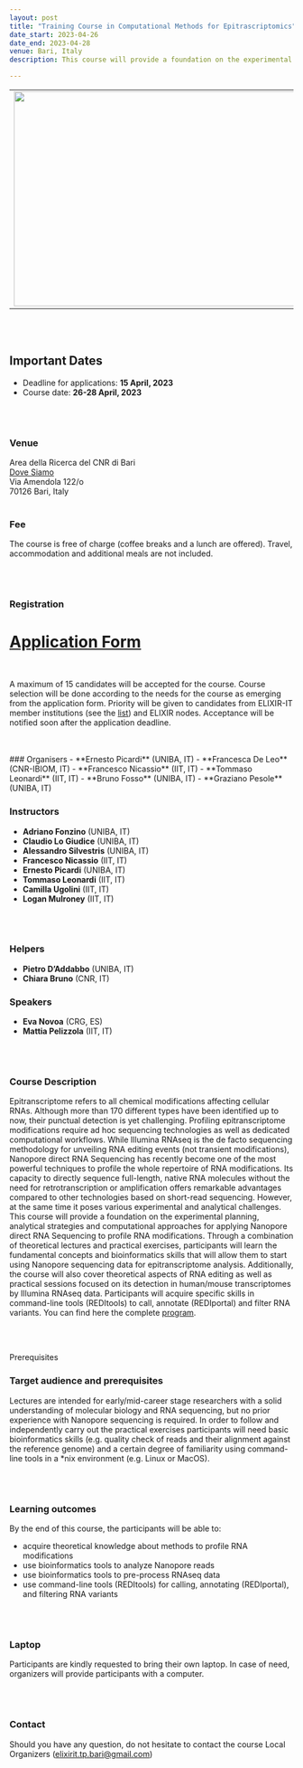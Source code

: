 ```yaml
---
layout: post
title: "Training Course in Computational Methods for Epitrascriptomics"
date_start: 2023-04-26
date_end: 2023-04-28   
venue: Bari, Italy
description: This course will provide a foundation on the experimental planning, analytical strategies and computational approaches for applying Nanopore direct RNA Sequencing to profile RNA modifications. Through a combination of theoretical lectures and practical exercises, participants will learn the fundamental concepts and bioinformatics skills that will allow them to start using Nanopore sequencing data for epitranscriptome analysis.

---
```



<table border="0">
<tr>
	<td>
	<img src="../../../img/Logo_Computational_Methods_Bari.png" height="380" width="800">
	</td>	
</tr>	
</table>


<br>
<br>

## Important Dates 
- Deadline for applications: **15 April, 2023**
- Course date: **26-28 April, 2023** 
<br>
<br>

### Venue
Area della Ricerca del CNR di Bari<br>
[Dove Siamo](https://www.ba.cnr.it/dovesiamo.html)<br>
Via Amendola 122/o<br>
70126 Bari, Italy
<br>
<br>

### Fee
The course is free of charge (coffee breaks and a lunch are offered).
Travel, accommodation and additional meals are not included.

<br>
<br>

### Registration 

# [Application Form](https://forms.gle/N7KAFQCTuqcwRLCW7)
<br>

A maximum of 15 candidates will be accepted for the course. Course selection will be done according to the needs for the course as emerging from the application form. Priority will be given to candidates from ELIXIR-IT member institutions (see the [list](https://elixir-italy.org/about/)) and ELIXIR nodes. 
Acceptance will be notified soon after the application deadline. 
 
<br>
<br>
### Organisers
- **Ernesto Picardi** (UNIBA, IT)
- **Francesca De Leo** (CNR-IBIOM, IT)
- **Francesco Nicassio** (IIT, IT)
- **Tommaso Leonardi** (IIT, IT)
- **Bruno Fosso** (UNIBA, IT)
- **Graziano Pesole** (UNIBA, IT)


### Instructors

- **Adriano Fonzino** (UNIBA, IT)
- **Claudio Lo Giudice** (UNIBA, IT)
- **Alessandro Silvestris** (UNIBA, IT)
- **Francesco Nicassio** (IIT, IT)
- **Ernesto Picardi** (UNIBA, IT)
- **Tommaso Leonardi** (IIT, IT)
- **Camilla Ugolini** (IIT, IT)
- **Logan Mulroney** (IIT, IT)

<br>
<br>

### Helpers

- **Pietro D’Addabbo** (UNIBA, IT)
- **Chiara Bruno** (CNR, IT)

### Speakers

- **Eva Novoa** (CRG, ES)
- **Mattia Pelizzola** (IIT, IT)

<br>
<br>

### Course Description
Epitranscriptome refers to all chemical modifications affecting cellular RNAs. Although more than 170 different types have been identified up to now, their punctual detection is yet challenging. Profiling epitranscriptome modifications require ad hoc sequencing technologies as well as dedicated computational workflows. While Illumina RNAseq is the de facto sequencing methodology for unveiling RNA editing events (not transient modifications), Nanopore direct RNA Sequencing has recently become one of the most powerful techniques to profile the whole repertoire of RNA modifications. Its capacity to directly sequence full-length, native RNA molecules without the need for retrotranscription or amplification offers remarkable advantages compared to other technologies based on short-read sequencing. However, at the same time it poses various experimental and analytical challenges.
This course will provide a foundation on the experimental planning, analytical strategies and computational approaches for applying Nanopore direct RNA Sequencing to profile RNA modifications. Through a combination of theoretical lectures and practical exercises, participants will learn the fundamental concepts and bioinformatics skills that will allow them to start using Nanopore sequencing data for epitranscriptome analysis. Additionally, the course will also cover theoretical aspects of RNA editing as well as practical sessions focused on its detection in human/mouse transcriptomes by Illumina RNAseq data. Participants will acquire specific skills in command-line tools (REDItools) to call, annotate (REDIportal) and filter RNA variants.
You can find here the complete [program](https://drive.google.com/file/d/1rMYXnNN5ddKwOHNaFsy4Nn7w0q5rKcxH/view?usp=share_link). 

<br>
<br>

 Prerequisites
### Target audience and prerequisites
Lectures are intended for early/mid-career stage researchers with a solid understanding of molecular biology and RNA sequencing, but no prior experience with Nanopore sequencing is required. In order to follow and independently carry out the practical exercises participants will need basic bioinformatics skills (e.g. quality check of reads and their alignment against the reference genome) and a certain degree of familiarity using command-line tools in a *nix environment (e.g. Linux or MacOS).

<br>
<br>

### Learning outcomes
By the end of this course, the participants will be able to:

- acquire theoretical knowledge about methods to profile RNA modifications
- use bioinformatics tools to analyze Nanopore reads
- use bioinformatics tools to pre-process RNAseq data
- use command-line tools (REDItools) for calling, annotating (REDIportal), and filtering RNA variants

<br> 
<br>

### Laptop
Participants are kindly requested to bring their own laptop. In case of need, organizers will provide participants with a computer.

<br> 
<br>

### Contact
Should you have any question, do not hesitate to contact the course Local Organizers ([elixirit.tp.bari@gmail.com](elixirit.tp.bari@gmail.com))

